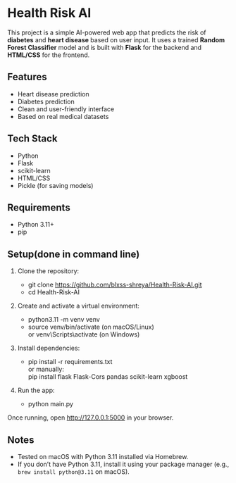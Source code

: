 # Health Risk AI

This project is a simple AI-powered web app that predicts the risk of **diabetes** and **heart disease** based on user input. It uses a trained **Random Forest Classifier** model and is built with **Flask** for the backend and **HTML/CSS** for the frontend.

## Features

- Heart disease prediction
- Diabetes prediction
- Clean and user-friendly interface
- Based on real medical datasets

## Tech Stack

- Python
- Flask
- scikit-learn
- HTML/CSS
- Pickle (for saving models)

## Requirements

- Python 3.11+
- pip

## Setup(done in command line)

1. Clone the repository:
   - git clone https://github.com/blxss-shreya/Health-Risk-AI.git
   - cd Health-Risk-AI

2. Create and activate a virtual environment:
   - python3.11 -m venv venv
   - source venv/bin/activate (on macOS/Linux)  
     or venv\Scripts\activate (on Windows)

3. Install dependencies:
   - pip install -r requirements.txt  
     or manually:  
     pip install flask Flask-Cors pandas scikit-learn xgboost

4. Run the app:
   - python main.py

Once running, open http://127.0.0.1:5000 in your browser.

## Notes

- Tested on macOS with Python 3.11 installed via Homebrew.
- If you don’t have Python 3.11, install it using your package manager (e.g., `brew install python@3.11` on macOS).
